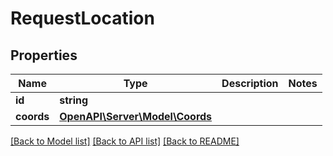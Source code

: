# RequestLocation

## Properties
Name | Type | Description | Notes
------------ | ------------- | ------------- | -------------
**id** | **string** |  | 
**coords** | [**OpenAPI\Server\Model\Coords**](Coords.md) |  | 

[[Back to Model list]](../README.md#documentation-for-models) [[Back to API list]](../README.md#documentation-for-api-endpoints) [[Back to README]](../README.md)


